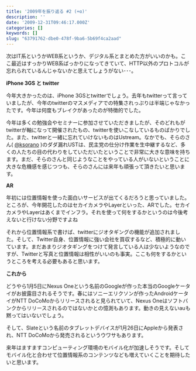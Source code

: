 ```yaml
---
title: '2009年を振り返る #2 (+α)'
description: ''
date: '2009-12-31T09:46:17.000Z'
categories: []
keywords: []
slug: "63791762-dbe0-478f-9ba6-5b69f4ca2aad"
---
```

次はIT系というかWEB系というか、デジタル系とまとめた方がいいのかも。ここ最近はすっかりWEB系ばっかりになってきていて、HTTP以外のプロトコルが忘れられているんじゃないかと思えてしょうがない･･･。

**iPhone 3GS と twitter**

今年大きかったのは、iPhone 3GSとtwitterでしょう。去年もtwitterって言っていましたが、今年のtwitterのマスメディアでの特集されっぷりは半端じゃなかったです。今年は何度もブレイクがあったのが特徴的でした。

今年は多くの勉強会やセミナーに参加させていただきましたが、そのどれもがtwitterが軸になって開催されたもの、twitterを使いこなしているものばかりでした。また、twitterと一緒に忘れていけないものはUstream。なかでも、そらのさん( [@ksorano](http://twitter.com/ksorano) )のダダ漏れUSTは、民主党の仕分け作業を生中継するなど、多くの人たちの目の代わりをしていただいたということで非常に大きな意味を持ちます。まだ、そらのさんと同じようなことをやっている人がいないということに大きな危機感を感じつつも、そらのさんには来年も頑張って頂きたいと思います。

**AR**

年初には位置情報を使った面白いサービスが出てくるだろうと思っていました。ところが、今年開花したのはセカイカメラやLayerといった、ARでした。セカイカメラやLayerはあくまでインフラ。それを使って何をするかというのは今後考えないと行けない分野ですよね

それから位置情報系で書けば、twitterにジオタギングの機能が追加されました。そして、Twitter自身、位置情報に強い会社を買収するなど、積極的に動いています。まだあまりジオタギングをつけて発言している人は少ないようなのですが、Twitterと写真と位置情報は相性がいいのも事実。ここも何をするかというところを考える必要もあると思います。

**これから**

どうやら1月5日にNexus Oneという名前のGoogleが作った本当のGoogleケータイがお披露目されるそうです。春にはソニーエリクソンが作ったAndroidケータイがNTT DoCoMoからリリースされると見られていて、Nexus Oneはソフトバンクからリリースされるのではないかとの憶測もあります。動きの見えないauも黙ってはいないでしょう。

そして、Slateという名前のタブレットデバイスが1月26日にAppleから発表され、NTT DoCoMoから発売されるというウワサもあります。

来年はますますコンピューティング環境のモバイル化が加速しそうです。そしてモバイル化と合わせて位置情報系のコンテンツなども増えていくことを期待したいと思います。